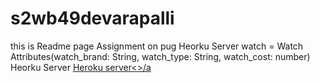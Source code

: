 # s2wb49devarapalli
this is Readme page
Assignment on pug Heorku Server watch = Watch Attributes(watch_brand: String, watch_type: String, watch_cost: number) Heorku Server <a href="https://s2wb49deverapalli.herokuapp.com/">Heroku server<>/a